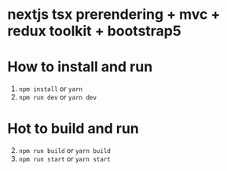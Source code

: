 # nextjs tsx prerendering + mvc + redux toolkit + bootstrap5


# How to install and run

1. `npm install` or `yarn`
2. `npm run dev` or `yarn dev`


# Hot to build and run

2. `npm run build` or `yarn build`
3. `npm run start` or `yarn start` 
